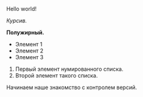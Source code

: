 Hello world!

*Курсив.*

**Полужирный.**

* Элемент 1
* Элемент 2
* Элемент 3

1. Первый элемент нумированного списка.
2. Второй элемент такого списка. 

Начинаем наше знакомство с контролем версий.
